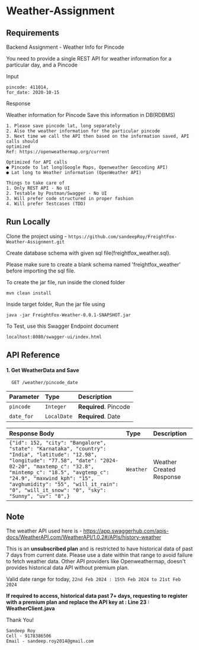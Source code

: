 
# Weather-Assignment 

## Requirements

Backend Assignment - Weather Info for Pincode

You need to provide a single REST API for weather information for a particular day, 
and a Pincode

Input
   ```
   pincode: 411014,
   for_date: 2020-10-15
   ```
Response

Weather information for Pincode Save this information in DB(RDBMS)

```
1. Please save pincode lat, long separately
2. Also the weather information for the particular pincode
3. Next time we call the API then based on the information saved, API calls should
optimized
Ref: https://openweathermap.org/current

Optimized for API calls
● Pincode to lat long(Google Maps, Openweather Geocoding API)
● Lat long to Weather information (OpenWeather API)

Things to take care of
1. Only REST API - No UI
2. Testable by Postman/Swagger - No UI
3. Will prefer code structured in proper fashion
4. Will prefer Testcases (TDD)
```






## Run Locally

Clone the project using - ```https://github.com/sandeepRoy/FreightFox-Weather-Assignment.git```

Create database schema with given sql file(freightfox_weather.sql).

Please make sure to create a blank schema named 'freightfox_weather' before importing the sql file.

To create the jar file, run inside the cloned folder
 
```
mvn clean install

```
Inside target folder, Run the jar file using

```
java -jar FreightFox-Weather-0.0.1-SNAPSHOT.jar

```
To Test, use this Swagger Endpoint document

```
localhost:8080/swagger-ui/index.html

```
## API Reference

#### 1. Get WeatherData and Save

```http
  GET /weather/pincode_date
```

| Parameter | Type     | Description                |
| :-------- | :------- | :------------------------- |
| `pincode` | `Integer` | **Required**. Pincode |
| `date_for` | `LocalDate` | **Required**. Date |


| Response Body| Type     | Description                |
| :-------- | :------- | :------------------------- |
| `{"id": 152, "city": "Bangalore", "state": "Karnataka", "country": "India", "latitude": "12.98", "longitude": "77.58", "date": "2024-02-20", "maxtemp_c": "32.8", "mintemp_c": "18.5", "avgtemp_c": "24.9", "maxwind_kph": "15", "avghumidity": "55", "will_it_rain": "0", "will_it_snow": "0", "sky": "Sunny", "uv": "8",}` | `Weather` | Weather Created Response |




## Note

The weather API used here is - https://app.swaggerhub.com/apis-docs/WeatherAPI.com/WeatherAPI/1.0.2#/APIs/history-weather

This is an **unsubscribed plan** and is restricted to have historical data of past 7 days from current date. Please use a date within that range to avoid failure to fetch weather data. Other API providers like Openweathermap, doesn't provides historical data API without premium plan.

Valid date range for today, ```22nd Feb 2024 : 15th Feb 2024 to 21st Feb 2024```

**If required to access, historical data past 7+ days, requesting to register with a premium plan and replace the API key at : Line 23 : WeatherClient.java**


Thank You!

```
Sandeep Roy
Cell - 9178386506
Email - sandeep.roy2014@gmail.com
```
